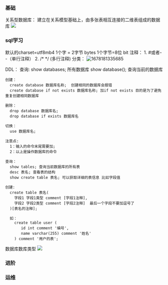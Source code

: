 ### 基础

关系型数据库： 建立在关系模型基础上，由多张表相互连接的二维表组成的数据库
![](C:\Users\96272\AppData\Roaming\Typora\typora-user-images\1678181025549.png)

### sql学习
  默认的charset=utf8mb4
  1个字 = 2字节 bytes 1个字节=8位 bit
  注释： 1. #或者--（单行注释） 2. /* */ (多行注释)
  分类：
  ![1678181335685](C:\Users\96272\AppData\Roaming\Typora\typora-user-images\1678181335685.png)

  DDL：
    查询: 
      show databases; 所有数据库
      show database(); 查询当前的数据库

    创建： 
      create database 数据库名称;  创建相同的数据库会报错
      create database if not exists 数据库名称; 加if not exists 目的是为了避免重复创建相同数据库

    删除：
      drop database 数据库名;
      drop database if exists 数据库名
    
    切换：
      use 数据库名;
    
    注意点: 
      1：输入的命令末尾需要加; 
      2：以上是操作数据库的命令

    查询：
      show tables; 查询当前数据库的所有表
      desc 表名; 查看表的结构
      show create table 表名; 可以获取详细的表信息 比如字段值
      
    创建:
      create table 表名(
        字段1 字段1类型 comment [字段1注释],
        字段2 字段2类型 comment [字段2注释]  最后一个字段不要加逗号了
      )[表名的注释];

      如：
        create table user (
           id int comment '编号',
           name varchar(255) comment '姓名'
        ) comment '用户的表';

  数据库数库类型
   ![](C:\Users\96272\AppData\Roaming\Typora\typora-user-images\1678183678990.png)
    
     





### 进阶

### 运维

